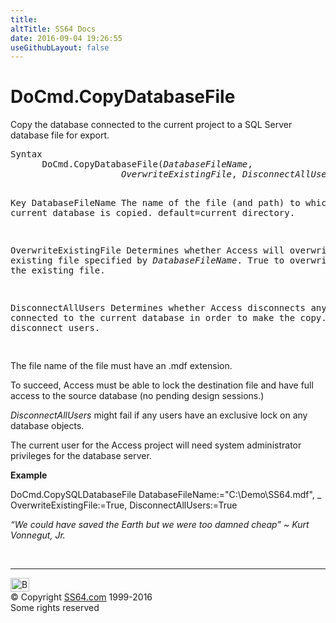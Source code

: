 ```yaml
---
title:
altTitle: SS64 Docs
date: 2016-09-04 19:26:55
useGithubLayout: false
---
```

<!-- #BeginLibraryItem "/Library/head_access.lbi" --><!-- #EndLibraryItem --><h1>DoCmd.CopyDatabaseFile</h1>
<p> Copy the database connected to the current project to a  SQL Server database file for export.</p>
<pre>Syntax
      DoCmd.CopyDatabaseFile(<i>DatabaseFileName</i>,
                     <i>OverwriteExistingFile</i>, <i>DisconnectAllUsers</i>)

Key
   DatabaseFileName      The name of the file (and path) to which
                         the current database is copied.
                         default=current directory.

   OverwriteExistingFile Determines whether Access will overwrite any
                         existing file specified by <i>DatabaseFileName</i>.
                         True to overwrite the existing file.

   DisconnectAllUsers    Determines whether Access disconnects any users
                         connected to the current database in order to
                         make the copy.  True to disconnect users.

</pre>
<p> The file name of the file must have an <span class="code">.mdf</span> extension.</p>
<p>To succeed, Access must be able to lock the destination file and have full access to the source database (no pending design sessions.)</p>
<p><i>DisconnectAllUsers</i> might fail if any users have an exclusive lock on any database objects. </p>
<p>The current user for the Access project will need system administrator privileges for the database server.</p>
<p><b>Example</b></p>
<p class="code">DoCmd.CopySQLDatabaseFile 
DatabaseFileName:="C:\Demo\SS64.mdf", _<br>
OverwriteExistingFile:=True, 
DisconnectAllUsers:=True</p>
<p class="quote"><i>“We could have saved the Earth but we were too damned cheap” ~ Kurt Vonnegut, Jr.</i></p>
<p>&nbsp;</p><!-- #BeginLibraryItem "/Library/foot_access.lbi" --><p>
<!-- access -->

<hr>
<div id="bl" class="footer"><a href="copydatabasefile.html#"><img src="../images/top.png" width="30" height="22" alt="Back to the Top"></a></div>
<div id="br" class="footer, tagline">© Copyright <a href="http://ss64.com/">SS64.com</a> 1999-2016<br>
Some rights reserved</div><!-- #EndLibraryItem -->

